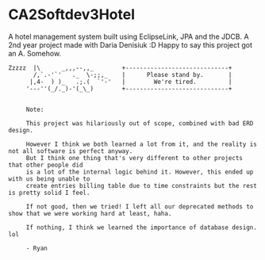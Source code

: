 # CA2Softdev3Hotel
A hotel management system built using EclipseLink, JPA and the JDCB. A 2nd year project made with Daria Denisiuk :D
Happy to say this project got an A. Somehow.


    Zzzzz  |\      _,,,--,,_        +-----------------------------+
           /,`.-'`'   ._  \-;;,_    |      Please stand by.       |
          |,4-  ) )_   .;.(  `'-'   |        We're tired.         |
         '---''(_/._)-'(_\_)        +-----------------------------+

		 
		 Note:
		 
		 This project was hilariously out of scope, combined with bad ERD design.
		 
		 However I think we both learned a lot from it, and the reality is not all software is perfect anyway.
		 But I think one thing that's very different to other projects that other people did
		 is a lot of the internal logic behind it. However, this ended up with us being unable to
		 create entries billing table due to time constraints but the rest is pretty solid I feel.
		 
		 If not good, then we tried! I left all our deprecated methods to show that we were working hard at least, haha.
		 
		 If nothing, I think we learned the importance of database design. lol
		 
		 - Ryan
